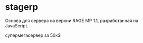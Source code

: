# stagerp
Основа для сервера на версии RAGE MP 1.1, разработанная на JavaScript.

супермегасервер за 50к$
